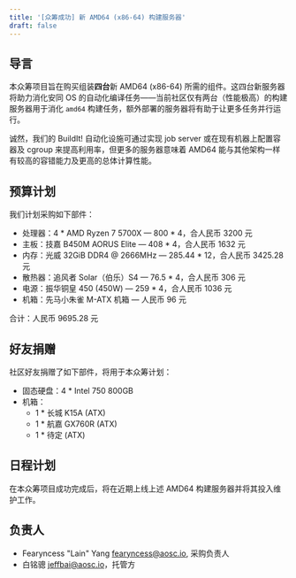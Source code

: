 ```yaml
---
title: '[众筹成功] 新 AMD64 (x86-64) 构建服务器'
draft: false
---
```


## 导言

本众筹项目旨在购买组装**四台**新 AMD64 (x86-64) 所需的组件。这四台新服务器将助力消化安同 OS 的自动化编译任务——当前社区仅有两台（性能极高）的构建服务器用于消化 `amd64` 构建任务，额外部署的服务器将有助于让更多任务并行运行。

诚然，我们的 BuildIt! 自动化设施可通过实现 job server 或在现有机器上配置容器及 cgroup 来提高利用率，但更多的服务器意味着 AMD64 能与其他架构一样有较高的容错能力及更高的总体计算性能。

## 预算计划

我们计划采购如下部件：

- 处理器：4 * AMD Ryzen 7 5700X — 800 * 4，合人民币 3200 元
- 主板：技嘉 B450M AORUS Elite — 408 * 4，合人民币 1632 元
- 内存：光威 32GiB DDR4 @ 2666MHz — 285.44 * 12，合人民币 3425.28 元
- 散热器：追风者 Solar（伯乐）S4 — 76.5 * 4，合人民币 306 元
- 电源：振华铜皇 450 (450W) — 259 * 4，合人民币 1036 元
- 机箱：先马小朱雀 M-ATX 机箱 — 人民币 96 元

合计：人民币 9695.28 元

## 好友捐赠

社区好友捐赠了如下部件，将用于本众筹计划：

- 固态硬盘：4 * Intel 750 800GB
- 机箱：
    - 1 * 长城 K15A (ATX)
    - 1 * 航嘉 GX760R (ATX)
    - 1 * 待定 (ATX)

## 日程计划

在本众筹项目成功完成后，将在近期上线上述 AMD64 构建服务器并将其投入维护工作。

## 负责人

- Fearyncess "Lain" Yang <fearyncess@aosc.io>, 采购负责人
- 白铭骢 <jeffbai@aosc.io>，托管方
